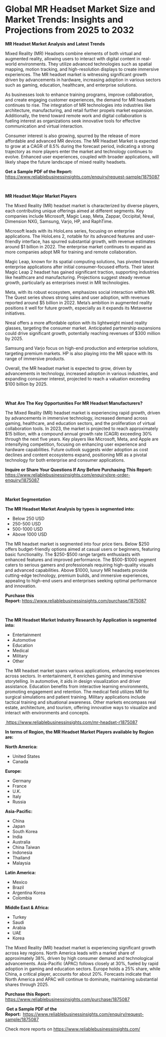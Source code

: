 <p><h1>Global MR Headset Market Size and Market Trends: Insights and Projections from 2025 to 2032</h1></p><p><strong>MR Headset Market Analysis and Latest Trends</strong></p>
<p><p>Mixed Reality (MR) Headsets combine elements of both virtual and augmented reality, allowing users to interact with digital content in real-world environments. They utilize advanced technologies such as spatial mapping, motion tracking, and high-resolution displays to create immersive experiences. The MR headset market is witnessing significant growth driven by advancements in hardware, increasing adoption in various sectors such as gaming, education, healthcare, and enterprise solutions.</p><p>As businesses look to enhance training programs, improve collaboration, and create engaging customer experiences, the demand for MR headsets continues to rise. The integration of MR technologies into industries like architecture, manufacturing, and retail further propels market expansion. Additionally, the trend toward remote work and digital collaboration is fueling interest as organizations seek innovative tools for effective communication and virtual interaction.</p><p>Consumer interest is also growing, spurred by the release of more affordable and advanced MR devices. The MR Headset Market is expected to grow at a CAGR of 8.5% during the forecast period, indicating a strong trajectory as more players enter the market and technology continues to evolve. Enhanced user experiences, coupled with broader applications, will likely shape the future landscape of mixed reality headsets.</p></p>
<p><strong>Get a Sample PDF of the Report:&nbsp;</strong> <a href="https://www.reliablebusinessinsights.com/enquiry/request-sample/1875087?utm_campaign=3276&utm_medium=2&utm_source=Github&utm_content=ia&utm_term=06042025&utm_id=mr-headset">https://www.reliablebusinessinsights.com/enquiry/request-sample/1875087</a></p>
<p>&nbsp;</p>
<p><strong>MR Headset Major Market Players</strong></p>
<p><p>The Mixed Reality (MR) headset market is characterized by diverse players, each contributing unique offerings aimed at different segments. Key companies include Microsoft, Magic Leap, Meta, Zappar, Occipital, Nreal, Dimension NXG, Samsung, Varjo, HP, and RaphTime.</p><p>Microsoft leads with its HoloLens series, focusing on enterprise applications. The HoloLens 2, notable for its advanced features and user-friendly interface, has spurred substantial growth, with revenue estimates around $1 billion in 2022. The enterprise market continues to expand as more companies adopt MR for training and remote collaboration.</p><p>Magic Leap, known for its spatial computing solutions, has pivoted towards enterprise applications after initial consumer-focused efforts. Their latest Magic Leap 2 headset has gained significant traction, supporting industries like healthcare and manufacturing. Projections suggest steady revenue growth, particularly as enterprises invest in MR technologies.</p><p>Meta, with its robust ecosystem, emphasizes social interaction within MR. The Quest series shows strong sales and user adoption, with revenues reported around $5 billion in 2022. Meta’s ambition in augmented reality positions it well for future growth, especially as it expands its Metaverse initiatives.</p><p>Nreal offers a more affordable option with its lightweight mixed reality glasses, targeting the consumer market. Anticipated partnership expansions could drive significant growth, potentially reaching revenues of $300 million by 2025.</p><p>Samsung and Varjo focus on high-end production and enterprise solutions, targeting premium markets. HP is also playing into the MR space with its range of immersive products.</p><p>Overall, the MR headset market is expected to grow, driven by advancements in technology, increased adoption in various industries, and expanding consumer interest, projected to reach a valuation exceeding $100 billion by 2025.</p></p>
<p>&nbsp;</p>
<p><strong>What Are The Key Opportunities For MR Headset Manufacturers?</strong></p>
<p><p>The Mixed Reality (MR) headset market is experiencing rapid growth, driven by advancements in immersive technology, increased demand across gaming, healthcare, and education sectors, and the proliferation of virtual collaboration tools. In 2023, the market is projected to reach approximately $15 billion, with a compound annual growth rate (CAGR) exceeding 30% through the next five years. Key players like Microsoft, Meta, and Apple are intensifying competition, focusing on enhancing user experience and hardware capabilities. Future outlook suggests wider adoption as cost declines and content ecosystems expand, positioning MR as a pivotal technology for both enterprise and consumer applications.</p></p>
<p><strong>Inquire or Share Your Questions If Any Before Purchasing This Report:</strong> <a href="https://www.reliablebusinessinsights.com/enquiry/pre-order-enquiry/1875087?utm_campaign=3276&utm_medium=2&utm_source=Github&utm_content=ia&utm_term=06042025&utm_id=mr-headset">https://www.reliablebusinessinsights.com/enquiry/pre-order-enquiry/1875087</a></p>
<p>&nbsp;</p>
<p><strong>Market Segmentation</strong></p>
<p><strong>The MR Headset Market Analysis by types is segmented into:</strong></p>
<p><ul><li>Below 250 USD</li><li>250-500 USD</li><li>500-1000 USD</li><li>Above 1000 USD</li></ul></p>
<p><p>The MR headset market is segmented into four price tiers. Below $250 offers budget-friendly options aimed at casual users or beginners, featuring basic functionality. The $250-$500 range targets enthusiasts with enhanced features and improved performance. The $500-$1000 segment caters to serious gamers and professionals requiring high-quality visuals and advanced capabilities. Above $1000, luxury MR headsets provide cutting-edge technology, premium builds, and immersive experiences, appealing to high-end users and enterprises seeking optimal performance and innovation.</p></p>
<p><strong>Purchase this Report:&nbsp;</strong><a href="https://www.reliablebusinessinsights.com/purchase/1875087?utm_campaign=3276&utm_medium=2&utm_source=Github&utm_content=ia&utm_term=06042025&utm_id=mr-headset">https://www.reliablebusinessinsights.com/purchase/1875087</a></p>
<p>&nbsp;</p>
<p><strong>The MR Headset Market Industry Research by Application is segmented into:</strong></p>
<p><ul><li>Entertainment</li><li>Automotive</li><li>Education</li><li>Medical</li><li>Military</li><li>Other</li></ul></p>
<p><p>The MR headset market spans various applications, enhancing experiences across sectors. In entertainment, it enriches gaming and immersive storytelling. In automotive, it aids in design visualization and driver assistance. Education benefits from interactive learning environments, promoting engagement and retention. The medical field utilizes MR for surgical simulations and patient training. Military applications include tactical training and situational awareness. Other markets encompass real estate, architecture, and tourism, offering innovative ways to visualize and interact with environments and concepts.</p></p>
<p><a href="https://www.reliablebusinessinsights.com/mr-headset-r1875087?utm_campaign=3276&utm_medium=2&utm_source=Github&utm_content=ia&utm_term=06042025&utm_id=mr-headset">&nbsp;https://www.reliablebusinessinsights.com/mr-headset-r1875087</a></p>
<p><strong>In terms of Region, the MR Headset Market Players available by Region are:</strong></p>
<p>
    <p> <strong> North America: </strong>
        <ul>
            <li>United States</li>
            <li>Canada</li>
        </ul>
        </p> 
    <p> <strong> Europe: </strong>
        <ul>
            <li>Germany</li>
            <li>France</li>
            <li>U.K.</li>
            <li>Italy</li>
            <li>Russia</li>
        </ul>
        </p> 
    <p> <strong> Asia-Pacific: </strong>
        <ul>
            <li>China</li>
            <li>Japan</li>
            <li>South Korea</li>
            <li>India</li>
            <li>Australia</li>
            <li>China Taiwan</li>
            <li>Indonesia</li>
            <li>Thailand</li>
            <li>Malaysia</li>
        </ul>
        </p> 
    <p> <strong> Latin America: </strong>
        <ul>
            <li>Mexico</li>
            <li>Brazil</li>
            <li>Argentina Korea</li>
            <li>Colombia</li>
        </ul>
        </p> 
    <p> <strong> Middle East & Africa: </strong>
        <ul>
            <li>Turkey</li>
            <li>Saudi</li>
            <li>Arabia</li>
            <li>UAE</li>
            <li>Korea</li>
        </ul>
    </p>
    </p>
<p><p>The Mixed Reality (MR) headset market is experiencing significant growth across key regions. North America leads with a market share of approximately 38%, driven by high consumer demand and technological advancements. Asia-Pacific (APAC) follows closely at 30%, fueled by rapid adoption in gaming and education sectors. Europe holds a 25% share, while China, a critical player, accounts for about 20%. Forecasts indicate that North America and APAC will continue to dominate, maintaining substantial shares through 2025.</p></p>
<p><strong>Purchase this Report: </strong><a href="https://www.reliablebusinessinsights.com/purchase/1875087?utm_campaign=3276&utm_medium=2&utm_source=Github&utm_content=ia&utm_term=06042025&utm_id=mr-headset">https://www.reliablebusinessinsights.com/purchase/1875087</a></p>
<p>&nbsp;<strong>Get a Sample PDF of the Report:&nbsp;&nbsp;</strong><a href="https://www.reliablebusinessinsights.com/enquiry/request-sample/1875087?utm_campaign=3276&utm_medium=2&utm_source=Github&utm_content=ia&utm_term=06042025&utm_id=mr-headset">https://www.reliablebusinessinsights.com/enquiry/request-sample/1875087</a></p>
<p><strong></strong></p>
<p>Check more reports on <a href="https://www.reliablebusinessinsights.com/?utm_campaign=3276&utm_medium=2&utm_source=Github&utm_content=ia&utm_term=06042025&utm_id=mr-headset">https://www.reliablebusinessinsights.com/</a></p>